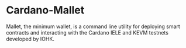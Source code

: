 # Cardano-Mallet
Mallet, the minimum wallet, is a command line utility for deploying smart contracts and interacting with the Cardano IELE and KEVM testnets developed by IOHK.
